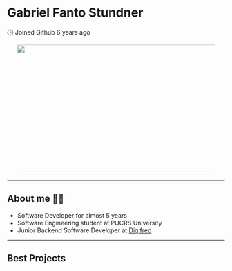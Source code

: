 # Gabriel Fanto Stundner
🕒 Joined Github 6 years ago

<p align="center">
  <img width="460" height="300" src="http://www.fillmurray.com/460/300">
</p>

---

## About me 👨‍💻 

* Software Developer for almost 5 years
* Software Engineering student at PUCRS University
* Junior Backend Software Developer at [Digifred](https://digifred.com.br/)

---

## Best Projects 
